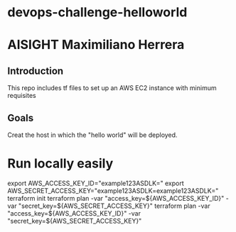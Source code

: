 # devops-challenge-helloworld
# AISIGHT Maximiliano Herrera

## Introduction
This repo includes tf files to set up an AWS EC2 instance with minimum requisites

## Goals
Creat the host in which the "hello world" will be deployed.

# Run locally easily

export AWS_ACCESS_KEY_ID="example123ASDLK="
export AWS_SECRET_ACCESS_KEY="example123ASDLK=example123ASDLK="
terraform init
terraform plan -var "access_key=${AWS_ACCESS_KEY_ID}"  -var "secret_key=${AWS_SECRET_ACCESS_KEY}"
terraform plan -var "access_key=${AWS_ACCESS_KEY_ID}"  -var "secret_key=${AWS_SECRET_ACCESS_KEY}"

